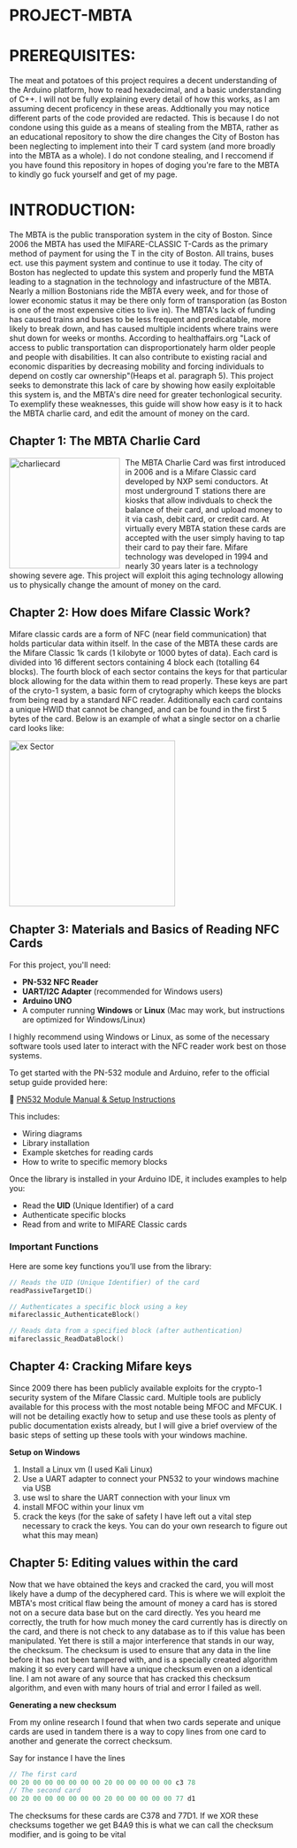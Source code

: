 # PROJECT-MBTA

# PREREQUISITES:
The meat and potatoes of this project requires a decent understanding of the Arduino platform, how to read hexadecimal, and a basic understanding of C++.
I will not be fully explaining every detail of how this works, as I am assuming decent proficency in these areas. Addtionally you may notice different parts of the code provided are redacted. This is because I do not condone using this guide as a means of stealing from the MBTA, rather as an educational repository to show the dire changes the City of Boston has been neglecting to implement into their T card system (and more broadly into the MBTA as a whole). I do not condone stealing, and I reccomend if you have found this repository in hopes of doging you're fare to the MBTA to kindly go fuck yourself and get of my page.

# INTRODUCTION:
The MBTA is the public transporation system in the city of Boston. Since 2006 the MBTA has used the MIFARE-CLASSIC T-Cards as the primary method of payment for using the T in the city of Boston. All trains, buses ect. use this payment system and continue to use it today. The city of Boston has neglected to update this system and properly fund the MBTA leading to a stagnation in the technology and infastructure of the MBTA. 
Nearly a million Bostonians ride the MBTA every week, and for those of lower economic status it may be there only form of transporation (as Boston is one of the most expensive cities to live in). The MBTA's lack of funding has caused trains and buses to be less frequent and predicatable, more likely to break down, and has caused multiple incidents where trains were shut down for weeks or months. According to healthaffairs.org "Lack of access to public transportation can disproportionately harm older people and people with disabilities. It can also contribute to existing racial and economic disparities by decreasing mobility and forcing individuals to depend on costly car ownership"(Heaps et al. paragraph 5). This project seeks to demonstrate this lack of care by showing how easily exploitable this system is, and the MBTA's dire need for greater techonlogical security. To exemplify these weaknesses, this guide will show how easy is it to hack the MBTA charlie card, and edit the amount of money on the card.

## Chapter 1: The MBTA Charlie Card

<img src="https://github.com/user-attachments/assets/b1e51d0b-8cd5-4c20-b9b0-0d7f43c04925" alt="charliecard" width="200" style="float: left; margin-right: 10px;"/>

The MBTA Charlie Card was first introduced in 2006 and is a Mifare Classic card developed by NXP semi conductors. At most underground T stations there are kiosks that allow indivduals to check the balance of their card, and upload money to it via cash, debit card, or credit card. At virtually every MBTA station these cards are accepted with the user simply having to tap their card to pay their fare. Mifare technology was developed in 1994 and nearly 30 years later is a technology showing severe age. This project will exploit this aging technology allowing us to physically change the amount of money on the card.

## Chapter 2: How does Mifare Classic Work?
Mifare classic cards are a form of NFC (near field communication) that holds particular data within itself. In the case of the MBTA these cards are the Mifare Classic 1k cards (1 kilobyte or 1000 bytes of data). Each card is divided into 16 different sectors containing 4 block each (totalling 64 blocks). The fourth block of each sector contains the keys for that particular block allowing for the data within them to read properly. These keys are part of the cryto-1 system, a basic form of crytography which keeps the blocks from being read by a standard NFC reader. Additionally each card contains a unique HWID that cannot be changed, and can be found in the first 5 bytes of the card.
Below is an example of what a single sector on a charlie card looks like:

<img src="https://github.com/user-attachments/assets/5419744c-09ce-4d37-8514-b35ee56e9730" alt="ex Sector" width="300"/>


## Chapter 3: Materials and Basics of Reading NFC Cards


For this project, you'll need:

- **PN-532 NFC Reader**
- **UART/I2C Adapter** (recommended for Windows users)
- **Arduino UNO**
- A computer running **Windows** or **Linux** (Mac may work, but instructions are optimized for Windows/Linux)

I highly recommend using Windows or Linux, as some of the necessary software tools used later to interact with the NFC reader work best on those systems.


To get started with the PN-532 module and Arduino, refer to the official setup guide provided here:

🔗 [PN532 Module Manual & Setup Instructions](https://www.elechouse.com/elechouse/images/product/PN532_module_V3/PN532_%20Manual_V3.pdf)

This includes:

- Wiring diagrams
- Library installation
- Example sketches for reading cards
- How to write to specific memory blocks

Once the library is installed in your Arduino IDE, it includes examples to help you:

- Read the **UID** (Unique Identifier) of a card
- Authenticate specific blocks
- Read from and write to MIFARE Classic cards


### Important Functions

Here are some key functions you’ll use from the library:

```cpp
// Reads the UID (Unique Identifier) of the card
readPassiveTargetID()

// Authenticates a specific block using a key
mifareclassic_AuthenticateBlock()

// Reads data from a specified block (after authentication)
mifareclassic_ReadDataBlock()
```

## Chapter 4: Cracking Mifare keys

Since 2009 there has been publicly available exploits for the crypto-1 security system of the Mifare Classic card. Multiple tools are publicly available for this process with the most notable being MFOC and MFCUK. I will not be detailing exactly how to setup and use these tools as plenty of public documentation exists already, but I will give a brief overview of the basic steps of setting up these tools with your windows machine.

**Setup on Windows**
1. Install a Linux vm (I used Kali Linux)
2. Use a UART adapter to connect your PN532 to your windows machine via USB
3. use wsl to share the UART connection with your linux vm
4. install MFOC within your linux vm
5. crack the keys
(for the sake of safety I have left out a vital step necessary to crack the keys. You can do your own research to figure out what this may mean)

## Chapter 5: Editing values within the card

Now that we have obtained the keys and cracked the card, you will most likely have a dump of the decyphered card. This is where we will exploit the MBTA's most critical flaw being the amount of money a card has is stored not on a secure data base but on the card directly. Yes you heard me correctly, the truth for how much money the card currently has is directly on the card, and there is not check to any database as to if this value has been manipulated. Yet there is still a major interference that stands in our way, the checksum. The checksum is used to ensure that any data in the line before it has not been tampered with, and is a specially created algorithm making it so every card will have a unique checksum even on a identical line. I am not aware of any source that has cracked this checksum algorithm, and even with many hours of trial and error I failed as well.

**Generating a new checksum**

From my online research I found that when two cards seperate and unique cards are used in tandem there is a way to copy lines from one card to another and generate the correct checksum.

Say for instance I have the lines
```cpp
// The first card
00 20 00 00 00 00 00 00 20 00 00 00 00 00 c3 78
// The second card
00 20 00 00 00 00 00 00 20 00 00 00 00 00 77 d1
```
The checksums for these cards are C378 and 77D1. If we XOR these checksums together we get B4A9 this is what we can call the checksum modifier, and is going to be vital





